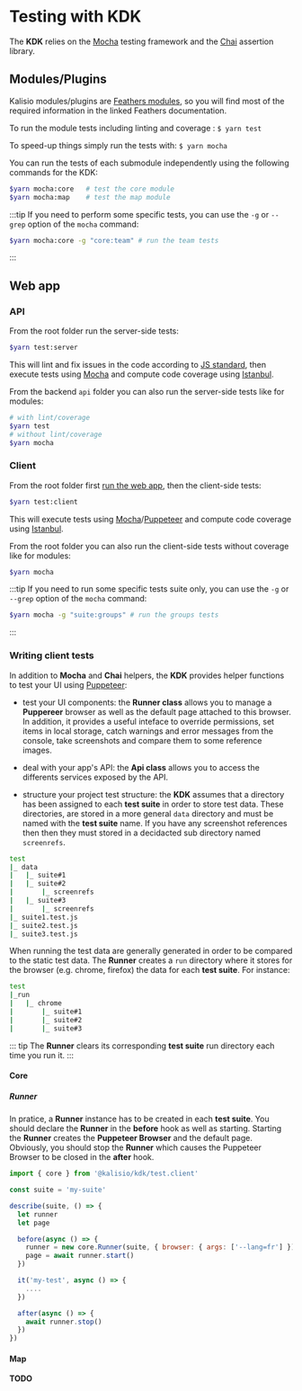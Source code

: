 # Testing with KDK

The **KDK** relies on the [Mocha](https://mochajs.org/) testing framework and the [Chai](https://www.chaijs.com/) assertion library. 

## Modules/Plugins

Kalisio modules/plugins are [Feathers modules](https://docs.feathersjs.com/guides/basics/testing.html), so you will find most of the required information in the linked Feathers documentation.

To run the module tests including linting and coverage : `$ yarn test`

To speed-up things simply run the tests with: `$ yarn mocha`

You can run the tests of each submodule independently using the following commands for the KDK:

```bash
$yarn mocha:core   # test the core module
$yarn mocha:map    # test the map module
```

:::tip
If you need to perform some specific tests, you can use the `-g` or `--grep` option of the `mocha` command:

```bash
$yarn mocha:core -g "core:team" # run the team tests
```
:::

## Web app

### API

From the root folder run the server-side tests: 

```bash
$yarn test:server
```

This will lint and fix issues in the code according to [JS standard](https://github.com/feross/standard), then execute tests using [Mocha](https://mochajs.org/) and compute code coverage using [Istanbul](https://istanbul.js.org/).

From the backend `api` folder you can also run the server-side tests like for modules: 

```bash
# with lint/coverage
$yarn test
# without lint/coverage
$yarn mocha
```

### Client

From the root folder first [run the web app](./develop.md#web-app), then the client-side tests: 

```bash
$yarn test:client
```

This will execute tests using [Mocha](https://mochajs.org/)/[Puppeteer](https://github.com/puppeteer/puppeteer) and compute code coverage using [Istanbul](https://istanbul.js.org/). 

From the root folder you can also run the client-side tests without coverage like for modules: 

```bash
$yarn mocha
```

:::tip
If you need to run some specific tests suite only, you can use the `-g` or `--grep` option of the `mocha` command:

```bash
$yarn mocha -g "suite:groups" # run the groups tests
```
:::

### Writing client tests

In addition to **Mocha** and **Chai** helpers, the **KDK** provides helper functions to test your UI using [Puppeteer](https://github.com/puppeteer/puppeteer):
* test your UI components: the **Runner class** allows you to manage a **Puppereer** browser as well as the default page attached to this browser. In addition, it provides a useful inteface to override permissions, set items in local storage, catch warnings and error messages from the console, take screenshots and compare them to some reference images. 

* deal with your app's API: the **Api class** allows you to access the differents services exposed by the API.

* structure your project test structure: the **KDK** assumes that a directory has been assigned to each **test suite** in order to store test data. These directories, are stored in a more general `data` directory and must be named with the **test suite** name. If you have any screenshot references then then they must stored in a decidacted sub directory named `screenrefs`.

```bash
test
|_ data 
|   |_ suite#1
|   |_ suite#2
|       |_ screenrefs
|   |_ suite#3
|       |_ screenrefs
|_ suite1.test.js
|_ suite2.test.js
|_ suite3.test.js
```

When running the test data are generally generated in order to be compared to the static test data. The **Runner** creates a `run` directory where it stores for the browser (e.g. chrome, firefox) the data for each **test suite**. For instance:

```bash
test
|_run
|   |_ chrome
|       |_ suite#1
|       |_ suite#2
|       |_ suite#3
```

::: tip 
The **Runner** clears its corresponding **test suite** run directory each time you run it.
::: 

#### Core

##### Runner

In pratice, a **Runner** instance has to be created in each **test suite**. You should declare the **Runner** in the **before** hook as well as starting. Starting the **Runner** creates the **Puppeteer Browser** and the default page. Obviously, you should stop the **Runner** which causes the Puppeteer Browser to be closed in the **after** hook.

```js
import { core } from '@kalisio/kdk/test.client'

const suite = 'my-suite'

describe(suite, () => {
  let runner
  let page

  before(async () => {
    runner = new core.Runner(suite, { browser: { args: ['--lang=fr'] })
    page = await runner.start()
  })

  it('my-test', async () => {
    ....
  })

  after(async () => {
    await runner.stop()
  })
})
```

#### Map

**TODO**


